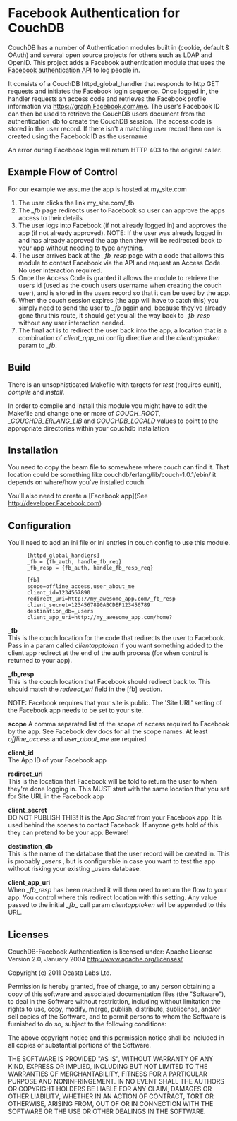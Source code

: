 Facebook Authentication for CouchDB
===================================

CouchDB has a number of Authentication modules built in (cookie, default & OAuth) and several open source projects for others such as LDAP and
OpenID. This project adds a Facebook authentication module that uses the
[Facebook authentication API](http://developers.Facebook.com/docs/authentication/ ) to log people in.

It consists of a CouchDB httpd\_global\_handler that responds to http GET requests and
initiates the Facebook login sequence. Once logged in, the handler requests an access
code and retrieves the Facebook profile information via https://graph.Facebook.com/me. The user's Facebook ID can
then be used to retrieve the CouchDB users document from the authentication_db to create the CouchDB session. The access code is stored
in the user record. If there isn't a matching user record then one is created using the Facebook ID as the username

An error during Facebook login will return HTTP 403 to the original caller. 

Example Flow of Control
---------------------------
 
For our example we assume the app is hosted at my_site.com

1. The user clicks the link my_site.com/_fb
2. The _\_fb_ page redirects user to Facebook so user can approve the apps access to their details
3. The user logs into Facebook (if not already logged in) and approves the app (if
not already approved). NOTE: If the user was already logged in and has already approved the app then
they will be redirected back to your app without needing to type anything.
4. The user arrives back at the _\_fb\_resp_ page with a code that allows this module
to contact Facebook via the API and request an Access Code. No user interaction
required.
5. Once the Access Code is granted it allows the module to retrieve the users id
(used as the couch users username when creating the couch user), and is stored
in the users record so that it can be used by the app.
6. When the couch session expires (the app will have to catch this) you simply
need to send the user to _\_fb_ again and, because they've already gone thru this
route, it should get you all the way back to _\_fb\_resp_ without any user
interaction needed.
7. The final act is to redirect the user back into the app, a location that is
a combination of _client\_app\_uri_ config directive and the _clientapptoken_
param to _\_fb_.


Build
--------------------

There is an unsophisticated Makefile with targets for _test_ (requires eunit), _compile_ and _install_. 

In order to compile and install this module you might have to edit the Makefile and change one or more of _COUCH\_ROOT_, _\_COUCHDB\_ERLANG\_LIB_ 
and _COUCHDB\_LOCALD_ values to point to the appropriate directories within your couchdb installation


Installation
-------------------

You need to copy the beam file to somewhere where couch can find it. That location could be something like couchdb/erlang/lib/couch-1.0.1/ebin/ it depends on where/how you've installed couch.

You'll also need to create a [Facebook app](See http://developer.Facebook.com)

Configuration
--------------------
You'll need to add an ini file or ini entries in couch config to use this module.

          [httpd_global_handlers]
          _fb = {fb_auth, handle_fb_req}
          _fb_resp = {fb_auth, handle_fb_resp_req}
 
          [fb]
          scope=offline_access,user_about_me
          client_id=1234567890
          redirect_uri=http://my_awesome_app.com/_fb_resp
          client_secret=1234567890ABCDEF123456789
          destination_db=_users
          client_app_uri=http://my_awesome_app.com/home?


**\_fb**  
  This is the couch location for the code that redirects the user to Facebook.
  Pass in a param called _clientapptoken_ if you want something added to the
  client app redirect at the end of the auth process (for when control is
  returned to your app).

**\_fb\_resp**  
  This is the couch location that Facebook should redirect back to. This should
  match the _redirect\_uri_ field in the [fb] section.

  NOTE: Facebook requires that your site is public. The 'Site URL' setting of
        the Facebook app needs to be set to your site.

**scope** 
  A comma separated list of the scope of access required to Facebook by the app.
  See Facebook dev docs for all the scope names. At least _offline\_access_ and
  _user\_about\_me_ are required.

**client_id**  
  The App ID of your Facebook app

**redirect_uri**  
  This is the location that Facebook will be told to return the user to when
  they're done logging in. This MUST start with the same location that you set
  for Site URL in the Facebook app

**client\_secret**  
  DO NOT PUBLISH THIS! It is the _App Secret_ from your Facebook app.
  It is used behind the scenes to contact Facebook. If anyone gets hold
  of this they can pretend to be your app. Beware!

**destination\_db**  
  This is the name of the database that the user record will be created in.
  This is probably _\_users_ , but is configurable in case you want to test
  the app without risking your existing _users database.

**client\_app\_uri**  
  When _\_fb\_resp_ has been reached it will then need to return the flow to
  your app. You control where this redirect location with this setting.
  Any value passed to the initial _\_fb__ call param _clientapptoken_ will be
  appended to this URL.

  Licenses
---------------

  CouchDB-Facebook Authentication is licensed under: Apache License Version 2.0, January 2004 http://www.apache.org/licenses/

  Copyright (c) 2011 Ocasta Labs Ltd.

  Permission is hereby granted, free of charge, to any person obtaining a copy of this software and associated documentation files (the "Software"), to deal in the Software without restriction, including without limitation the rights to use, copy, modify, merge, publish, distribute, sublicense, and/or sell copies of the Software, and to permit persons to whom the Software is furnished to do so, subject to the following conditions:

  The above copyright notice and this permission notice shall be included in all copies or substantial portions of the Software.

  THE SOFTWARE IS PROVIDED "AS IS", WITHOUT WARRANTY OF ANY KIND, EXPRESS OR IMPLIED, INCLUDING BUT NOT LIMITED TO THE WARRANTIES OF MERCHANTABILITY, FITNESS FOR A PARTICULAR PURPOSE AND NONINFRINGEMENT. IN NO EVENT SHALL THE AUTHORS OR COPYRIGHT HOLDERS BE LIABLE FOR ANY CLAIM, DAMAGES OR OTHER LIABILITY, WHETHER IN AN ACTION OF CONTRACT, TORT OR OTHERWISE, ARISING FROM, OUT OF OR IN CONNECTION WITH THE SOFTWARE OR THE USE OR OTHER DEALINGS IN THE SOFTWARE.

